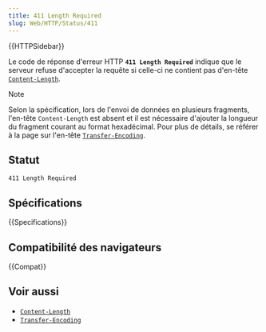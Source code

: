 ```yaml
---
title: 411 Length Required
slug: Web/HTTP/Status/411
---
```


{{HTTPSidebar}}

Le code de réponse d'erreur HTTP **`411 Length Required`** indique que le serveur refuse d'accepter la requête si celle-ci ne contient pas d'en-tête [`Content-Length`](/fr/docs/Web/HTTP/Headers/Content-Length).

> [!NOTE]
> Selon la spécification, lors de l'envoi de données en plusieurs fragments, l'en-tête `Content-Length` est absent et il est nécessaire d'ajouter la longueur du fragment courant au format hexadécimal. Pour plus de détails, se référer à la page sur l'en-tête [`Transfer-Encoding`](/fr/docs/Web/HTTP/Headers/Transfer-Encoding).

## Statut

```
411 Length Required
```

## Spécifications

{{Specifications}}

## Compatibilité des navigateurs

{{Compat}}

## Voir aussi

- [`Content-Length`](/fr/docs/Web/HTTP/Headers/Content-Length)
- [`Transfer-Encoding`](/fr/docs/Web/HTTP/Headers/Transfer-Encoding)
